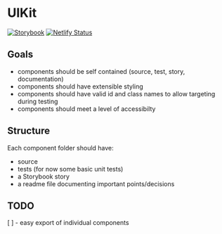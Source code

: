 # UIKit

[![Storybook](https://cdn.jsdelivr.net/gh/storybookjs/brand@master/badge/badge-storybook.svg)](https://argo-ui-storybook.netlify.com)
[![Netlify Status](https://api.netlify.com/api/v1/badges/c7a6c178-9394-4213-a420-585466232d77/deploy-status)](https://app.netlify.com/sites/argo-ui-storybook/deploys)

## Goals

- components should be self contained (source, test, story, documentation)
- components should have extensible styling
- components should have valid id and class names to allow targeting during testing
- components should meet a level of accessibilty

## Structure

Each component folder should have:

- source
- tests (for now some basic unit tests)
- a Storybook story
- a readme file documenting important points/decisions

## TODO

[ ] - easy export of individual components
